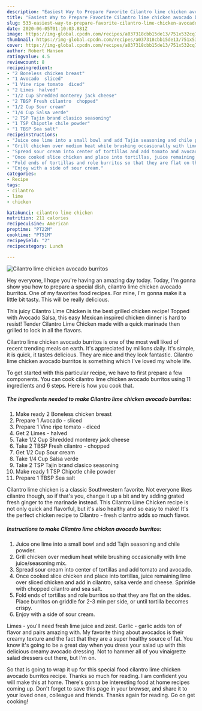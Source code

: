```yaml
---
description: "Easiest Way to Prepare Favorite Cilantro lime chicken avocado burritos"
title: "Easiest Way to Prepare Favorite Cilantro lime chicken avocado burritos"
slug: 533-easiest-way-to-prepare-favorite-cilantro-lime-chicken-avocado-burritos
date: 2020-06-05T01:10:03.881Z
image: https://img-global.cpcdn.com/recipes/a037318cbb15de13/751x532cq70/cilantro-lime-chicken-avocado-burritos-recipe-main-photo.jpg
thumbnail: https://img-global.cpcdn.com/recipes/a037318cbb15de13/751x532cq70/cilantro-lime-chicken-avocado-burritos-recipe-main-photo.jpg
cover: https://img-global.cpcdn.com/recipes/a037318cbb15de13/751x532cq70/cilantro-lime-chicken-avocado-burritos-recipe-main-photo.jpg
author: Robert Hanson
ratingvalue: 4.5
reviewcount: 8
recipeingredient:
- "2 Boneless chicken breast"
- "1 Avocado  sliced"
- "1 Vine ripe tomato  diced"
- "2 Limes  halved"
- "1/2 Cup Shredded monterey jack cheese"
- "2 TBSP Fresh cilantro  chopped"
- "1/2 Cup Sour cream"
- "1/4 Cup Salsa verde"
- "2 TSP Tajin brand clasico seasoning"
- "1 TSP Chipotle chile powder"
- "1 TBSP Sea salt"
recipeinstructions:
- "Juice one lime into a small bowl and add Tajin seasoning and chile powder."
- "Grill chicken over medium heat while brushing occasionally with lime juice/seasoning mix."
- "Spread sour cream into center of tortillas and add tomato and avocado."
- "Once cooked slice chicken and place into tortillas, juice remaining lime over sliced chicken and add in cilantro, salsa verde and cheese. Sprinkle with chopped cilantro and sea salt."
- "Fold ends of tortillas and role burritos so that they are flat on the sides. Place burritos on griddle for 2-3 min per side, or until tortilla becomes crispy."
- "Enjoy with a side of sour cream."
categories:
- Recipe
tags:
- cilantro
- lime
- chicken

katakunci: cilantro lime chicken 
nutrition: 211 calories
recipecuisine: American
preptime: "PT22M"
cooktime: "PT51M"
recipeyield: "2"
recipecategory: Lunch

---
```



![Cilantro lime chicken avocado burritos](https://img-global.cpcdn.com/recipes/a037318cbb15de13/751x532cq70/cilantro-lime-chicken-avocado-burritos-recipe-main-photo.jpg)

Hey everyone, I hope you're having an amazing day today. Today, I'm gonna show you how to prepare a special dish, cilantro lime chicken avocado burritos. One of my favorites food recipes. For mine, I'm gonna make it a little bit tasty. This will be really delicious.

This juicy Cilantro Lime Chicken is the best grilled chicken recipe! Topped with Avocado Salsa, this easy Mexican inspired chicken dinner is hard to resist! Tender Cilantro Lime Chicken made with a quick marinade then grilled to lock in all the flavors.

Cilantro lime chicken avocado burritos is one of the most well liked of recent trending meals on earth. It's appreciated by millions daily. It's simple, it is quick, it tastes delicious. They are nice and they look fantastic. Cilantro lime chicken avocado burritos is something which I've loved my whole life.


To get started with this particular recipe, we have to first prepare a few components. You can cook cilantro lime chicken avocado burritos using 11 ingredients and 6 steps. Here is how you cook that.

<!--inarticleads1-->

##### The ingredients needed to make Cilantro lime chicken avocado burritos:

1. Make ready 2 Boneless chicken breast
1. Prepare 1 Avocado - sliced
1. Prepare 1 Vine ripe tomato - diced
1. Get 2 Limes - halved
1. Take 1/2 Cup Shredded monterey jack cheese
1. Take 2 TBSP Fresh cilantro - chopped
1. Get 1/2 Cup Sour cream
1. Take 1/4 Cup Salsa verde
1. Take 2 TSP Tajin brand clasico seasoning
1. Make ready 1 TSP Chipotle chile powder
1. Prepare 1 TBSP Sea salt


Cilantro lime chicken is a classic Southwestern favorite. Not everyone likes cilantro though, so if that&#39;s you, change it up a bit and try adding grated fresh ginger to the marinade instead. This Cilantro Lime Chicken recipe is not only quick and flavorful, but it&#39;s also healthy and so easy to make! It&#39;s the perfect chicken recipe to Cilantro - fresh cilantro adds so much flavor. 

<!--inarticleads2-->

##### Instructions to make Cilantro lime chicken avocado burritos:

1. Juice one lime into a small bowl and add Tajin seasoning and chile powder.
1. Grill chicken over medium heat while brushing occasionally with lime juice/seasoning mix.
1. Spread sour cream into center of tortillas and add tomato and avocado.
1. Once cooked slice chicken and place into tortillas, juice remaining lime over sliced chicken and add in cilantro, salsa verde and cheese. Sprinkle with chopped cilantro and sea salt.
1. Fold ends of tortillas and role burritos so that they are flat on the sides. Place burritos on griddle for 2-3 min per side, or until tortilla becomes crispy.
1. Enjoy with a side of sour cream.


Limes - you&#39;ll need fresh lime juice and zest. Garlic - garlic adds ton of flavor and pairs amazing with. My favorite thing about avocados is their creamy texture and the fact that they are a super healthy source of fat. You know it&#39;s going to be a great day when you dress your salad up with this delicious creamy avocado dressing. Not to hammer all of you vinaigrette salad dressers out there, but I&#39;m on. 

So that is going to wrap it up for this special food cilantro lime chicken avocado burritos recipe. Thanks so much for reading. I am confident you will make this at home. There's gonna be interesting food at home recipes coming up. Don't forget to save this page in your browser, and share it to your loved ones, colleague and friends. Thanks again for reading. Go on get cooking!
